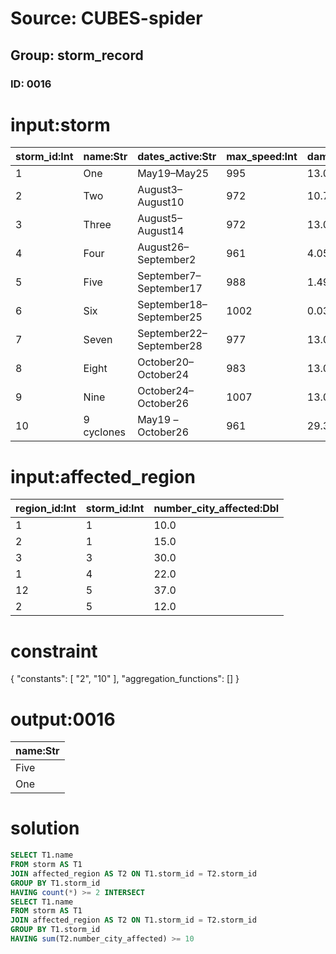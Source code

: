 # Source: CUBES-spider
## Group: storm_record
### ID: 0016

# input:storm

| storm_id:Int | name:Str | dates_active:Str | max_speed:Int | damage_millions_usd:Dbl | number_deaths:Int |
|---|---|---|---|---|---|
| 1 | One | May19–May25 | 995 | 13.0 | 0 |
| 2 | Two | August3–August10 | 972 | 10.75 | 7 |
| 3 | Three | August5–August14 | 972 | 13.0 | 52 |
| 4 | Four | August26–September2 | 961 | 4.05 | 7 |
| 5 | Five | September7–September17 | 988 | 1.49 | 3 |
| 6 | Six | September18–September25 | 1002 | 0.039 | 2 |
| 7 | Seven | September22–September28 | 977 | 13.0 | 0 |
| 8 | Eight | October20–October24 | 983 | 13.0 | 0 |
| 9 | Nine | October24–October26 | 1007 | 13.0 | 0 |
| 10 | 9 cyclones | May19 –October26 | 961 | 29.3 | 71 |

# input:affected_region

| region_id:Int | storm_id:Int | number_city_affected:Dbl |
|---|---|---|
| 1 | 1 | 10.0 |
| 2 | 1 | 15.0 |
| 3 | 3 | 30.0 |
| 1 | 4 | 22.0 |
| 12 | 5 | 37.0 |
| 2 | 5 | 12.0 |

# constraint

{
  "constants": [
    "2",
    "10"
  ],
  "aggregation_functions": []
}

# output:0016

| name:Str |
|---|
| Five |
| One |

# solution

```sql
SELECT T1.name
FROM storm AS T1
JOIN affected_region AS T2 ON T1.storm_id = T2.storm_id
GROUP BY T1.storm_id
HAVING count(*) >= 2 INTERSECT
SELECT T1.name
FROM storm AS T1
JOIN affected_region AS T2 ON T1.storm_id = T2.storm_id
GROUP BY T1.storm_id
HAVING sum(T2.number_city_affected) >= 10
```
